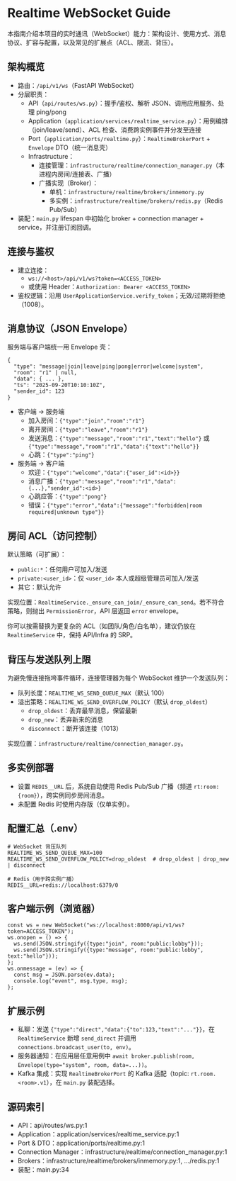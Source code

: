 # Realtime WebSocket Guide

本指南介绍本项目的实时通讯（WebSocket）能力：架构设计、使用方式、消息协议、扩容与配置，以及常见的扩展点（ACL、限流、背压）。

## 架构概览
- 路由：`/api/v1/ws`（FastAPI WebSocket）
- 分层职责：
  - API（`api/routes/ws.py`）：握手/鉴权、解析 JSON、调用应用服务、处理 ping/pong
  - Application（`application/services/realtime_service.py`）：用例编排（join/leave/send）、ACL 检查、消费跨实例事件并分发至连接
  - Port（`application/ports/realtime.py`）：`RealtimeBrokerPort` + `Envelope` DTO（统一消息壳）
  - Infrastructure：
    - 连接管理：`infrastructure/realtime/connection_manager.py`（本进程内房间/连接表、广播）
    - 广播实现（Broker）：
      - 单机：`infrastructure/realtime/brokers/inmemory.py`
      - 多实例：`infrastructure/realtime/brokers/redis.py`（Redis Pub/Sub）
- 装配：`main.py` lifespan 中初始化 broker + connection manager + service，并注册订阅回调。

## 连接与鉴权
- 建立连接：
  - `ws://<host>/api/v1/ws?token=<ACCESS_TOKEN>`
  - 或使用 Header：`Authorization: Bearer <ACCESS_TOKEN>`
- 鉴权逻辑：沿用 `UserApplicationService.verify_token`；无效/过期将拒绝（1008）。

## 消息协议（JSON Envelope）
服务端与客户端统一用 Envelope 壳：
```
{
  "type": "message|join|leave|ping|pong|error|welcome|system",
  "room": "r1" | null,
  "data": { ... },
  "ts": "2025-09-20T10:10:10Z",
  "sender_id": 123
}
```

- 客户端 → 服务端
  - 加入房间：`{"type":"join","room":"r1"}`
  - 离开房间：`{"type":"leave","room":"r1"}`
  - 发送消息：`{"type":"message","room":"r1","text":"hello"}` 或 `{"type":"message","room":"r1","data":{"text":"hello"}}`
  - 心跳：`{"type":"ping"}`
- 服务端 → 客户端
  - 欢迎：`{"type":"welcome","data":{"user_id":<id>}}`
  - 消息广播：`{"type":"message","room":"r1","data":{...},"sender_id":<id>}`
  - 心跳应答：`{"type":"pong"}`
  - 错误：`{"type":"error","data":{"message":"forbidden|room required|unknown type"}}`

## 房间 ACL（访问控制）
默认策略（可扩展）：
- `public:*`：任何用户可加入/发送
- `private:<user_id>`：仅 `<user_id>` 本人或超级管理员可加入/发送
- 其它：默认允许

实现位置：`RealtimeService._ensure_can_join/_ensure_can_send`。若不符合策略，则抛出 `PermissionError`，API 层返回 `error` envelope。

你可以按需替换为更复杂的 ACL（如团队/角色/白名单），建议仍放在 `RealtimeService` 中，保持 API/Infra 的 SRP。

## 背压与发送队列上限
为避免慢连接拖垮事件循环，连接管理器为每个 WebSocket 维护一个发送队列：
- 队列长度：`REALTIME_WS_SEND_QUEUE_MAX`（默认 100）
- 溢出策略：`REALTIME_WS_SEND_OVERFLOW_POLICY`（默认 `drop_oldest`）
  - `drop_oldest`：丢弃最早消息，保留最新
  - `drop_new`：丢弃新来的消息
  - `disconnect`：断开该连接（1013）

实现位置：`infrastructure/realtime/connection_manager.py`。

## 多实例部署
- 设置 `REDIS__URL` 后，系统自动使用 Redis Pub/Sub 广播（频道 `rt:room:{room}`），跨实例同步房间消息。
- 未配置 Redis 时使用内存版（仅单实例）。

## 配置汇总（.env）
```
# WebSocket 背压队列
REALTIME_WS_SEND_QUEUE_MAX=100
REALTIME_WS_SEND_OVERFLOW_POLICY=drop_oldest  # drop_oldest | drop_new | disconnect

# Redis（用于跨实例广播）
REDIS__URL=redis://localhost:6379/0
```

## 客户端示例（浏览器）
```
const ws = new WebSocket("ws://localhost:8000/api/v1/ws?token=ACCESS_TOKEN");
ws.onopen = () => {
  ws.send(JSON.stringify({type:"join", room:"public:lobby"}));
  ws.send(JSON.stringify({type:"message", room:"public:lobby", text:"hello"}));
};
ws.onmessage = (ev) => {
  const msg = JSON.parse(ev.data);
  console.log("event", msg.type, msg);
};
```

## 扩展示例
- 私聊：发送 `{"type":"direct","data":{"to":123,"text":"..."}}`，在 `RealtimeService` 新增 `send_direct` 并调用 `connections.broadcast_user(to, env)`。
- 服务器通知：在应用层任意用例中 `await broker.publish(room, Envelope(type="system", room, data=...))`。
- Kafka 集成：实现 `RealtimeBrokerPort` 的 Kafka 适配（topic: `rt.room.<room>.v1`），在 `main.py` 装配选择。

## 源码索引
- API：api/routes/ws.py:1
- Application：application/services/realtime_service.py:1
- Port & DTO：application/ports/realtime.py:1
- Connection Manager：infrastructure/realtime/connection_manager.py:1
- Brokers：infrastructure/realtime/brokers/inmemory.py:1, .../redis.py:1
- 装配：main.py:34

